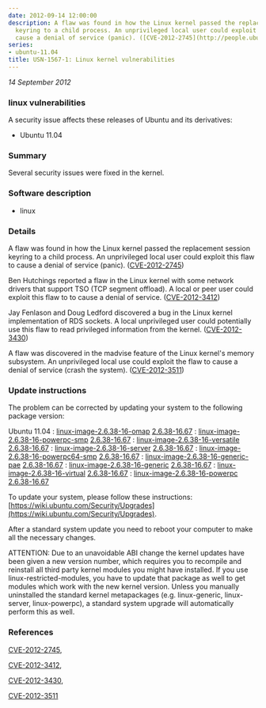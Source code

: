```yaml
---
date: 2012-09-14 12:00:00
description: A flaw was found in how the Linux kernel passed the replacement session
  keyring to a child process. An unprivileged local user could exploit this flaw to
  cause a denial of service (panic). ([CVE-2012-2745](http://people.ubuntu.com/~ubuntu-security/cve/CVE-2012-2745))
series:
- ubuntu-11.04
title: USN-1567-1: Linux kernel vulnerabilities
---
```


*14 September 2012*

### linux vulnerabilities

A security issue affects these releases of Ubuntu and its derivatives:

* Ubuntu 11.04

### Summary

Several security issues were fixed in the kernel. 

### Software description

* linux 

### Details

A flaw was found in how the Linux kernel passed the replacement session keyring to a child process. An unprivileged local user could exploit this flaw to cause a denial of service (panic). ([CVE-2012-2745](http://people.ubuntu.com/~ubuntu-security/cve/CVE-2012-2745))

Ben Hutchings reported a flaw in the Linux kernel with some network drivers that support TSO (TCP segment offload). A local or peer user could exploit this flaw to to cause a denial of service. ([CVE-2012-3412](http://people.ubuntu.com/~ubuntu-security/cve/CVE-2012-3412))

Jay Fenlason and Doug Ledford discovered a bug in the Linux kernel implementation of RDS sockets. A local unprivileged user could potentially use this flaw to read privileged information from the kernel. ([CVE-2012-3430](http://people.ubuntu.com/~ubuntu-security/cve/CVE-2012-3430))

A flaw was discovered in the madvise feature of the Linux kernel&#39;s memory subsystem. An unprivileged local use could exploit the flaw to cause a denial of service (crash the system). ([CVE-2012-3511](http://people.ubuntu.com/~ubuntu-security/cve/CVE-2012-3511)) 

### Update instructions

The problem can be corrected by updating your system to the following package version:

Ubuntu 11.04
 : [linux-image-2.6.38-16-omap](https://launchpad.net/ubuntu/+source/linux) <span> [2.6.38-16.67](https://launchpad.net/ubuntu/+source/linux/2.6.38-16.67) </span> 
 : [linux-image-2.6.38-16-powerpc-smp](https://launchpad.net/ubuntu/+source/linux) <span> [2.6.38-16.67](https://launchpad.net/ubuntu/+source/linux/2.6.38-16.67) </span> 
 : [linux-image-2.6.38-16-versatile](https://launchpad.net/ubuntu/+source/linux) <span> [2.6.38-16.67](https://launchpad.net/ubuntu/+source/linux/2.6.38-16.67) </span> 
 : [linux-image-2.6.38-16-server](https://launchpad.net/ubuntu/+source/linux) <span> [2.6.38-16.67](https://launchpad.net/ubuntu/+source/linux/2.6.38-16.67) </span> 
 : [linux-image-2.6.38-16-powerpc64-smp](https://launchpad.net/ubuntu/+source/linux) <span> [2.6.38-16.67](https://launchpad.net/ubuntu/+source/linux/2.6.38-16.67) </span> 
 : [linux-image-2.6.38-16-generic-pae](https://launchpad.net/ubuntu/+source/linux) <span> [2.6.38-16.67](https://launchpad.net/ubuntu/+source/linux/2.6.38-16.67) </span> 
 : [linux-image-2.6.38-16-generic](https://launchpad.net/ubuntu/+source/linux) <span> [2.6.38-16.67](https://launchpad.net/ubuntu/+source/linux/2.6.38-16.67) </span> 
 : [linux-image-2.6.38-16-virtual](https://launchpad.net/ubuntu/+source/linux) <span> [2.6.38-16.67](https://launchpad.net/ubuntu/+source/linux/2.6.38-16.67) </span> 
 : [linux-image-2.6.38-16-powerpc](https://launchpad.net/ubuntu/+source/linux) <span> [2.6.38-16.67](https://launchpad.net/ubuntu/+source/linux/2.6.38-16.67) </span> 

To update your system, please follow these instructions: [https://wiki.ubuntu.com/Security/Upgrades](https://wiki.ubuntu.com/Security/Upgrades).

After a standard system update you need to reboot your computer to make all the necessary changes.

ATTENTION: Due to an unavoidable ABI change the kernel updates have been given a new version number, which requires you to recompile and reinstall all third party kernel modules you might have installed. If you use linux-restricted-modules, you have to update that package as well to get modules which work with the new kernel version. Unless you manually uninstalled the standard kernel metapackages (e.g. linux-generic, linux-server, linux-powerpc), a standard system upgrade will automatically perform this as well. 

### References

 
 [CVE-2012-2745](http://people.ubuntu.com/~ubuntu-security/cve/CVE-2012-2745), 

 [CVE-2012-3412](http://people.ubuntu.com/~ubuntu-security/cve/CVE-2012-3412), 

 [CVE-2012-3430](http://people.ubuntu.com/~ubuntu-security/cve/CVE-2012-3430), 

 [CVE-2012-3511](http://people.ubuntu.com/~ubuntu-security/cve/CVE-2012-3511)